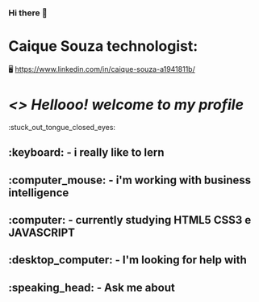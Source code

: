 ### Hi there 👋

<!--
**Caique215/Caique215** is a ✨ _special_ ✨ repository because its `README.md` (this file) appears on your GitHub profile.

Here are some ideas to get you started:

- 🔭 I’m currently working on ...
- 🌱 I’m currently learning ...
- 👯 I’m looking to collaborate on ...
- 🤔 I’m looking for help with ...
- 💬 Ask me about ...
- 📫 How to reach me: ...
- 😄 Pronouns: ...
- ⚡ Fun fact: ...
-->
<strong><h1>Caique Souza technologist:</h1></strong> :desktop_computer:
https://www.linkedin.com/in/caique-souza-a1941811b/

<h1><i> <> Hellooo! welcome to my profile </i> </h2>:stuck_out_tongue_closed_eyes:	

<h2>:keyboard: - i really like to lern</h2>
<h2>:computer_mouse: - i'm working with business intelligence </h2>
<h2>:computer: - currently studying HTML5 CSS3 e JAVASCRIPT 
<h2>:desktop_computer: - I'm looking for help with</h2>
  <h2>:speaking_head: - Ask me about </h2>




